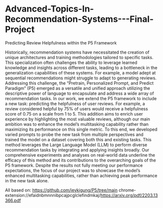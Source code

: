 # Advanced-Topics-In-Recommendation-Systems---Final-Project
Predicting Review Helpfulness within the P5 Framework


Historically, recommendation systems have necessitated the creation of unique architectures and training
methodologies tailored to specific tasks. This specialization often challenges the ability to leverage learned
knowledge and insights across different tasks, leading to a bottleneck in the generalization capabilities of these
systems. For example, a model adept at sequential recommendations might struggle to adapt to generating
reviews. Addressing this challenge, the “Pretrain, Personalized Prompt, and Predict Paradigm” (P5) emerged
as a versatile and unified approach utilizing the descriptive power of language to encapsulate and address a wide
array of recommendation tasks. In our work, we extend the P5 framework to include a new task: predicting
the helpfulness of user reviews. For example, a review considered helpful by 75% of users would receive a
helpfulness score of 0.75 on a scale from 1 to 5. This addition aims to enrich user experience by highlighting the
most valuable reviews, although our main ambition was to enhance the model’s multitasking capability rather
than maximizing its performance on this single metric. To this end, we developed varied prompts to probe
the new task from multiple perspectives and trained the model on a dataset covering both this and existing
tasks. This method leverages the Large Language Model (LLM) to perform diverse recommendation tasks by
integrating and applying insights broadly. Our comprehensive experiments and analyses on real-world data
underline the efficacy of this method and its contributions to the overarching goals of the P5 framework. Despite
the results not fully meeting our performance expectations, the focus of our project was to showcase the model’s
enhanced multitasking capabilities, rather than achieving peak performance in the new task alone.

All based on: https://github.com/jeykigung/P5/tree/main
chrome-extension://efaidnbmnnnibpcajpcglclefindmkaj/https://arxiv.org/pdf/2203.13366.pdf
